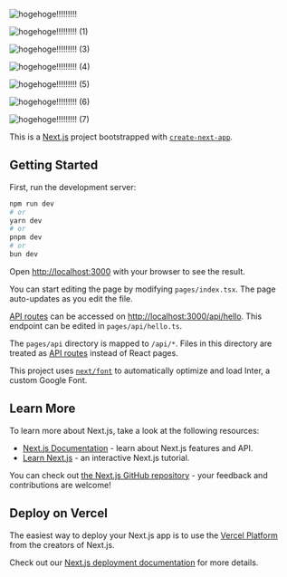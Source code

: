 ![hogehoge!!!!!!!!!](https://github.com/s1f10210254/Asucoe/assets/85672296/b70c73bf-bcbe-4b7e-8810-5e413c5f474d)

![hogehoge!!!!!!!!! (1)](https://github.com/s1f10210254/Asucoe/assets/85672296/eca8a431-69f3-4b32-92d5-71a139dff7aa)

![hogehoge!!!!!!!!! (3)](https://github.com/s1f10210254/Asucoe/assets/85672296/3377f440-47c9-4230-8cbe-56e35f12750c)

![hogehoge!!!!!!!!! (4)](https://github.com/s1f10210254/Asucoe/assets/85672296/624b8f9a-39a7-4ad8-8dc0-1a6924910c9e)

![hogehoge!!!!!!!!! (5)](https://github.com/s1f10210254/Asucoe/assets/85672296/eef31497-5c31-48fb-8b57-a4f0b042c5e4)

![hogehoge!!!!!!!!! (6)](https://github.com/s1f10210254/Asucoe/assets/85672296/e7d342d1-16f4-494a-8f23-2cf8d79c9807)

![hogehoge!!!!!!!!! (7)](https://github.com/s1f10210254/Asucoe/assets/85672296/168867c8-0511-4ec7-b27e-7f70d773d119)


This is a [Next.js](https://nextjs.org/) project bootstrapped with [`create-next-app`](https://github.com/vercel/next.js/tree/canary/packages/create-next-app).

## Getting Started

First, run the development server:

```bash
npm run dev
# or
yarn dev
# or
pnpm dev
# or
bun dev
```

Open [http://localhost:3000](http://localhost:3000) with your browser to see the result.

You can start editing the page by modifying `pages/index.tsx`. The page auto-updates as you edit the file.

[API routes](https://nextjs.org/docs/api-routes/introduction) can be accessed on [http://localhost:3000/api/hello](http://localhost:3000/api/hello). This endpoint can be edited in `pages/api/hello.ts`.

The `pages/api` directory is mapped to `/api/*`. Files in this directory are treated as [API routes](https://nextjs.org/docs/api-routes/introduction) instead of React pages.

This project uses [`next/font`](https://nextjs.org/docs/basic-features/font-optimization) to automatically optimize and load Inter, a custom Google Font.

## Learn More

To learn more about Next.js, take a look at the following resources:

- [Next.js Documentation](https://nextjs.org/docs) - learn about Next.js features and API.
- [Learn Next.js](https://nextjs.org/learn) - an interactive Next.js tutorial.

You can check out [the Next.js GitHub repository](https://github.com/vercel/next.js/) - your feedback and contributions are welcome!

## Deploy on Vercel

The easiest way to deploy your Next.js app is to use the [Vercel Platform](https://vercel.com/new?utm_medium=default-template&filter=next.js&utm_source=create-next-app&utm_campaign=create-next-app-readme) from the creators of Next.js.

Check out our [Next.js deployment documentation](https://nextjs.org/docs/deployment) for more details.
